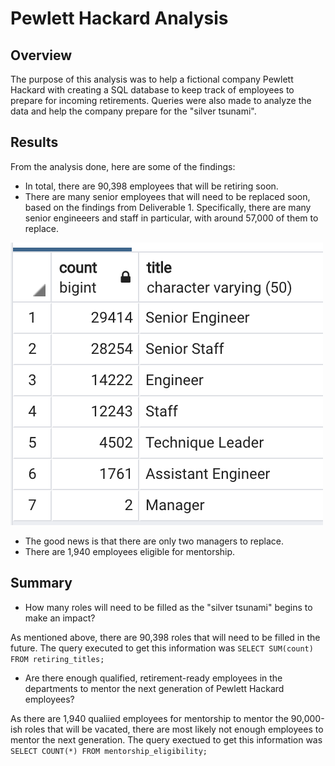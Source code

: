 # Pewlett Hackard Analysis

## Overview

The purpose of this analysis was to help a fictional company Pewlett Hackard with creating a SQL database to keep track of employees to prepare for incoming retirements. Queries were also made to analyze the data and help the company prepare for the "silver tsunami".

## Results

From the analysis done, here are some of the findings:

- In total, there are 90,398 employees that will be retiring soon.
- There are many senior employees that will need to be replaced soon, based on the findings from Deliverable 1. Specifically, there are many senior engineeers and staff in particular, with around 57,000 of them to replace.

![Retirement by Title Count](/Images/image1.png)

- The good news is that there are only two managers to replace.
- There are 1,940 employees eligible for mentorship.

## Summary

- How many roles will need to be filled as the "silver tsunami" begins to make an impact?

As mentioned above, there are 90,398 roles that will need to be filled in the future. The query executed to get this information was `SELECT SUM(count) FROM retiring_titles;`

- Are there enough qualified, retirement-ready employees in the departments to mentor the next generation of Pewlett Hackard employees?

As there are 1,940 qualiied employees for mentorship to mentor the 90,000-ish roles that will be vacated, there are most likely not enough employees to mentor the next generation. The query exectued to get this information was `SELECT COUNT(*) FROM mentorship_eligibility;`
